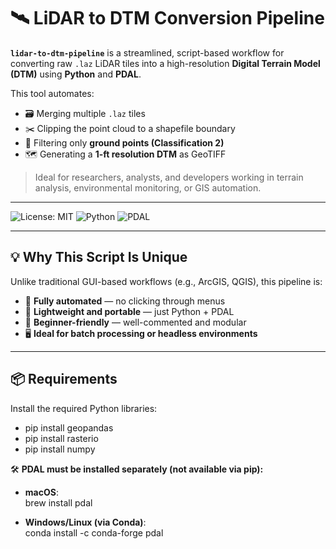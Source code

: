 # 🛰️ LiDAR to DTM Conversion Pipeline

**`lidar-to-dtm-pipeline`** is a streamlined, script-based workflow for converting raw `.laz` LiDAR tiles into a high-resolution **Digital Terrain Model (DTM)** using **Python** and **PDAL**.

This tool automates:
- 🗃️ Merging multiple `.laz` tiles  
- ✂️ Clipping the point cloud to a shapefile boundary  
- 🧹 Filtering only **ground points (Classification 2)**  
- 🗺️ Generating a **1-ft resolution DTM** as GeoTIFF

> Ideal for researchers, analysts, and developers working in terrain analysis, environmental monitoring, or GIS automation.

---

![License: MIT](https://img.shields.io/badge/license-MIT-green.svg)
![Python](https://img.shields.io/badge/Python-3.9%2B-blue)
![PDAL](https://img.shields.io/badge/Built%20with-PDAL-blueviolet)

---

## 💡 Why This Script Is Unique

Unlike traditional GUI-based workflows (e.g., ArcGIS, QGIS), this pipeline is:
- 🔁 **Fully automated** — no clicking through menus
- 🧩 **Lightweight and portable** — just Python + PDAL
- 🧠 **Beginner-friendly** — well-commented and modular
- 🖥️ **Ideal for batch processing or headless environments**

---

## 📦 Requirements

Install the required Python libraries:

- pip install geopandas
- pip install rasterio
- pip install numpy

🛠️ **PDAL must be installed separately (not available via pip):**

- **macOS**:  
  brew install pdal

- **Windows/Linux (via Conda)**:  
  conda install -c conda-forge pdal



